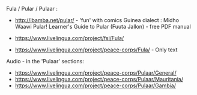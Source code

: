 
Fula / Pular / Pulaar :


 + http://ibamba.net/pular/ -   'fun' with comics Guinea dialect : Midho Waawi Pular! Learner's Guide to Pular (Fuuta Jallon) - free PDF manual 

 + https://www.livelingua.com/project/fsi/Fula/

 + https://www.livelingua.com/project/peace-corps/Fula/ - Only text

Audio - in the 'Pulaar' sections:

 + https://www.livelingua.com/project/peace-corps/Pulaar/General/
 + https://www.livelingua.com/project/peace-corps/Pulaar/Mauritania/
 + https://www.livelingua.com/project/peace-corps/Pulaar/Gambia/
